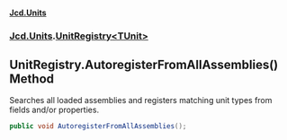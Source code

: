 #### [Jcd.Units](index.md 'index')
### [Jcd.Units](Jcd.Units.md 'Jcd.Units').[UnitRegistry&lt;TUnit&gt;](UnitRegistry_TUnit_.md 'Jcd.Units.UnitRegistry<TUnit>')

## UnitRegistry<TUnit>.AutoregisterFromAllAssemblies() Method

Searches all loaded assemblies and registers matching unit types from fields and/or properties.

```csharp
public void AutoregisterFromAllAssemblies();
```